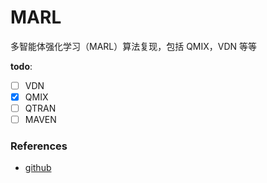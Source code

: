 # MARL

多智能体强化学习（MARL）算法复现，包括 QMIX，VDN 等等

**todo**:

- [ ] VDN
- [x] QMIX
- [ ] QTRAN
- [ ] MAVEN

### References

- [github](https://github.com/starry-sky6688/StarCraft)
